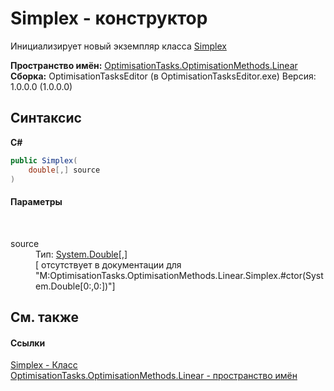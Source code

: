 # Simplex - конструктор
 

Инициализирует новый экземпляр класса <a href="T_OptimisationTasks_OptimisationMethods_Linear_Simplex">Simplex</a>

**Пространство имён:**&nbsp;<a href="N_OptimisationTasks_OptimisationMethods_Linear">OptimisationTasks.OptimisationMethods.Linear</a><br />**Сборка:**&nbsp;OptimisationTasksEditor (в OptimisationTasksEditor.exe) Версия: 1.0.0.0 (1.0.0.0)

## Синтаксис

**C#**<br />
``` C#
public Simplex(
	double[,] source
)
```


#### Параметры
&nbsp;<dl><dt>source</dt><dd>Тип:&nbsp;<a href="http://msdn2.microsoft.com/ru-ru/library/643eft0t" target="_blank">System.Double</a>[,]<br />\[<param name="source"/> отсутствует в документации для "M:OptimisationTasks.OptimisationMethods.Linear.Simplex.#ctor(System.Double[0:,0:])"\]</dd></dl>

## См. также


#### Ссылки
<a href="T_OptimisationTasks_OptimisationMethods_Linear_Simplex">Simplex - Класс</a><br /><a href="N_OptimisationTasks_OptimisationMethods_Linear">OptimisationTasks.OptimisationMethods.Linear - пространство имён</a><br />